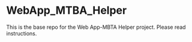 # WebApp_MTBA_Helper
This is the base repo for the Web App-MBTA Helper project. Please read instructions. 
